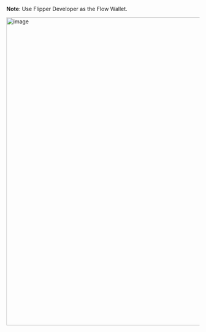 **Note**: Use Flipper Developer as the Flow Wallet.

<img width="803" alt="image" src="https://github.com/leszko/verifiable-video-app/assets/2834997/28cab8af-2712-4e3c-9dd1-ea463b9c424a">
